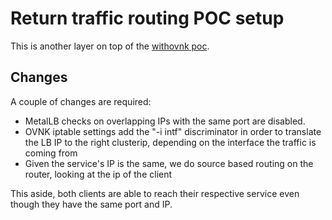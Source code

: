 # Return traffic routing POC setup

This is another layer on top of the [withovnk poc](../withovnk).

## Changes

A couple of changes are required:

- MetalLB checks on overlapping IPs with the same port are disabled.
- OVNK iptable settings add the "-i intf" discriminator in order to translate the LB IP to the right clusterip, depending on
the interface the traffic is coming from
- Given the service's IP is the same, we do source based routing on the router, looking at the ip of the client

This aside, both clients are able to reach their respective service even though they have the same port and IP.
